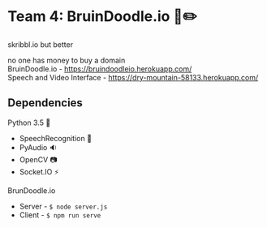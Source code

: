 # Team 4: BruinDoodle.io :bear::pencil2:
skribbl.io but better  

no one has money to buy a domain \
BruinDoodle.io - https://bruindoodleio.herokuapp.com/ \
Speech and Video Interface - https://dry-mountain-58133.herokuapp.com/


## Dependencies
Python 3.5 :snake:
* SpeechRecognition :speech_balloon:
* PyAudio :sound:
* OpenCV :camera:
* Socket.IO :zap:


BrunDoodle.io
* Server - ``` $ node server.js ```
* Client - ``` $ npm run serve ```
